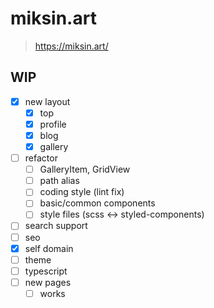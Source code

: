 # miksin.art

> https://miksin.art/

## WIP

- [x] new layout
  - [x] top
  - [x] profile
  - [x] blog
  - [x] gallery
- [ ] refactor
  - [ ] GalleryItem, GridView
  - [ ] path alias
  - [ ] coding style (lint fix)
  - [ ] basic/common components
  - [ ] style files (scss <-> styled-components)
- [ ] search support
- [ ] seo
- [x] self domain
- [ ] theme
- [ ] typescript
- [ ] new pages
  - [ ] works
